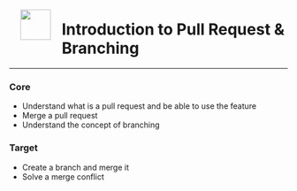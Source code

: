 <img src="http://imgur.com/1ZcRyrc.png" style="float: left; margin: 20px; height: 55px">

# Introduction to Pull Request & Branching


---

### Core
- Understand what is a pull request and be able to use the feature
- Merge a pull request
- Understand the concept of branching


### Target
- Create a branch and merge it
- Solve a merge conflict
